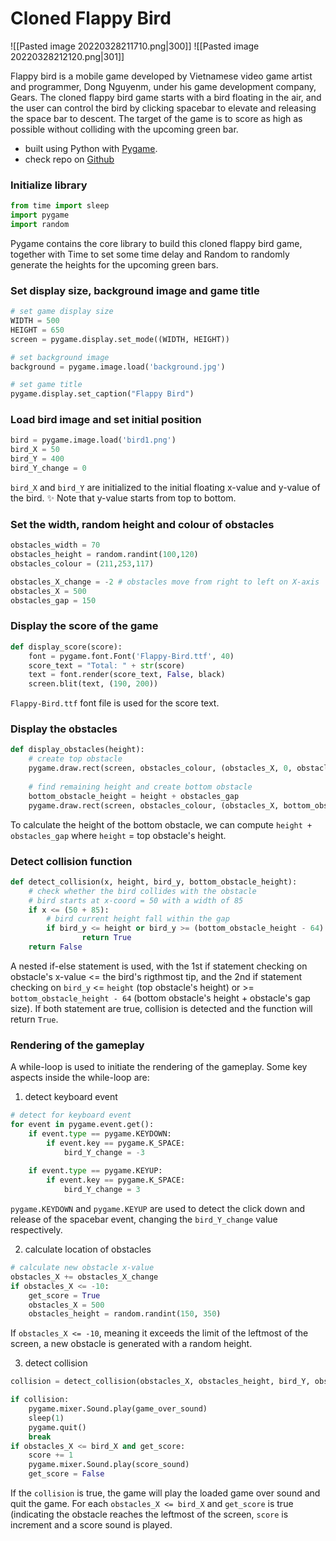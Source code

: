 # Cloned Flappy Bird

![[Pasted image 20220328211710.png|300]]       ![[Pasted image 20220328212120.png|301]]

Flappy bird is a mobile game developed by Vietnamese video game artist and programmer, Dong Nguyenm, under his game development company, Gears. The cloned flappy bird game starts with a bird floating in the air, and the user can control the bird by clicking spacebar to elevate and releasing the space bar to descent. The target of the game is to score as high as possible without colliding with the upcoming green bar.

- built using Python with [Pygame](https://www.pygame.org/news). 
- check repo on [Github](https://github.com/Elwinc2799/Flappy-Bird.git)

### Initialize library
```python
from time import sleep
import pygame
import random
```

Pygame contains the core library to build this cloned flappy bird game, together with Time to set some time delay and Random to randomly generate the heights for the upcoming green bars.

### Set display size, background image and game title
```python
# set game display size
WIDTH = 500
HEIGHT = 650
screen = pygame.display.set_mode((WIDTH, HEIGHT))

# set background image
background = pygame.image.load('background.jpg')

# set game title
pygame.display.set_caption("Flappy Bird")
```

### Load bird image and set initial position
```python
bird = pygame.image.load('bird1.png')
bird_X = 50
bird_Y = 400
bird_Y_change = 0
```

`bird_X` and `bird_Y` are initialized to the initial floating x-value and y-value of the bird. 
✨ Note that y-value starts from top to bottom.

### Set the width, random height and colour of obstacles
```python
obstacles_width = 70
obstacles_height = random.randint(100,120)
obstacles_colour = (211,253,117)

obstacles_X_change = -2 # obstacles move from right to left on X-axis
obstacles_X = 500
obstacles_gap = 150
```

### Display the score of the game
```python
def display_score(score):
	font = pygame.font.Font('Flappy-Bird.ttf', 40)
	score_text = "Total: " + str(score)
	text = font.render(score_text, False, black)
	screen.blit(text, (190, 200))
```

`Flappy-Bird.ttf` font file is used for the score text.

### Display the obstacles
```python
def display_obstacles(height):
	# create top obstacle
	pygame.draw.rect(screen, obstacles_colour, (obstacles_X, 0, obstacles_width, height))
	
	# find remaining height and create bottom obstacle
	bottom_obstacle_height = height + obstacles_gap
	pygame.draw.rect(screen, obstacles_colour, (obstacles_X, bottom_obstacle_height, obstacles_width, 550 - bottom_obstacle_height))
```

To calculate the height of the bottom obstacle, we can compute `height + obstacles_gap` where `height` = top obstacle's height.

### Detect collision function
```python
def detect_collision(x, height, bird_y, bottom_obstacle_height):
	# check whether the bird collides with the obstacle
	# bird starts at x-coord = 50 with a width of 85
	if x <= (50 + 85):
		# bird current height fall within the gap
		if bird_y <= height or bird_y >= (bottom_obstacle_height - 64):
				return True
	return False
```

A nested if-else statement is used, with the 1st if statement checking on obstacle's x-value <= the bird's rigthmost tip, and the 2nd if statement checking on `bird_y` <= `height` (top obstacle's height) or >= `bottom_obstacle_height - 64` (bottom obstacle's height + obstacle's gap size). If both statement are true, collision is detected and the function will return `True`.

### Rendering of the gameplay
A while-loop is used to initiate the rendering of the gameplay. Some key aspects inside the while-loop are:

1. detect keyboard event
```python
# detect for keyboard event
for event in pygame.event.get():
	if event.type == pygame.KEYDOWN:
		if event.key == pygame.K_SPACE:
			bird_Y_change = -3
	
	if event.type == pygame.KEYUP:
		if event.key == pygame.K_SPACE:
			bird_Y_change = 3
```

`pygame.KEYDOWN` and `pygame.KEYUP` are used to detect the click down and release of the spacebar event, changing the `bird_Y_change` value respectively.

2. calculate location of obstacles
```python
# calculate new obstacle x-value
obstacles_X += obstacles_X_change
if obstacles_X <= -10:
	get_score = True
	obstacles_X = 500
	obstacles_height = random.randint(150, 350)
```

If `obstacles_X <= -10`, meaning it exceeds the limit of the leftmost of the screen, a new obstacle is generated with a random height. 

3. detect collision
```python
collision = detect_collision(obstacles_X, obstacles_height, bird_Y, obstacles_height + obstacles_gap)

if collision:
	pygame.mixer.Sound.play(game_over_sound)
	sleep(1)
	pygame.quit()
	break
if obstacles_X <= bird_X and get_score:
	score += 1
	pygame.mixer.Sound.play(score_sound)
	get_score = False
```

If the `collision` is true, the game will play the loaded game over sound and quit the game. For each `obstacles_X <= bird_X` and `get_score` is true (indicating the obstacle reaches the leftmost of the screen, `score` is increment and a score sound is played. 

